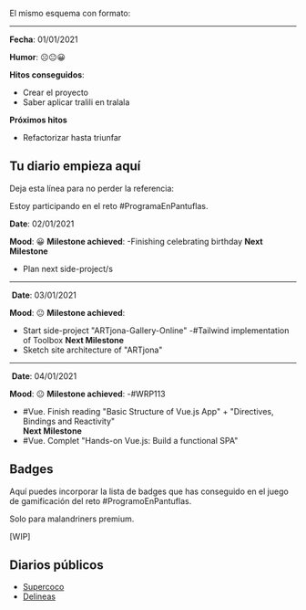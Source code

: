 El mismo esquema con formato:

---

**Fecha**: 01/01/2021

**Humor**: ☹️😐😀

**Hitos conseguidos**:

*   Crear el proyecto
*   Saber aplicar tralili en tralala

**Próximos hitos**

*   Refactorizar hasta triunfar

## **Tu diario empieza aquí**

Deja esta línea para no perder la referencia:

Estoy participando en el reto #ProgramaEnPantuflas.

**Date**: 02/01/2021

**Mood**: 😀
**Milestone achieved**:
-Finishing celebrating birthday
**Next Milestone**
- Plan next side-project/s

---
​
**Date**: 03/01/2021

**Mood**: 😐
**Milestone achieved**:
- Start side-project "ARTjona-Gallery-Online"
-#Tailwind implementation of Toolbox
**Next Milestone**
- Sketch site architecture of "ARTjona"

---
​
**Date**: 04/01/2021

**Mood**: 😐
**Milestone achieved**:
-#WRP113
- #Vue. Finish reading "Basic Structure of Vue.js App" + "Directives, Bindings and Reactivity"  
**Next Milestone**
- #Vue. Complet "Hands-on Vue.js: Build a functional SPA"

## **Badges**

Aquí puedes incorporar la lista de badges que has conseguido en el juego de gamificación del reto #ProgramoEnPantuflas.

Solo para malandriners premium.

\[WIP\]

## **Diarios públicos**

*   [Supercoco](https://github.com/delineas/supercoco-programa-en-pantuflas)
*   [Delineas](https://github.com/delineas/programa-en-pantuflas)
